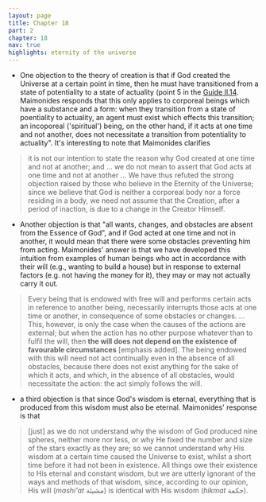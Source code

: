 ```yaml
---
layout: page
title: Chapter 18
part: 2
chapter: 18
nav: true
highlights: eternity of the universe
---
```


- One objection to the theory of creation is that if God created the Universe at a certain point in time, then he must have transitioned from a state of potentiality to a state of actuality (point 5 in the [Guide II.14](https://emadmasroor.github.io/Guide-Perplexed/summaries/ch14/). Maimonides responds that this only applies to corporeal beings which have a substance and a form: when they transition from a state of poentiality to actuality, an agent must exist which effects this transition; an incoporeal ('spiritual') being, on the other hand, if it acts at one time and not another, does not necessitate a transition from potentiality to actuality". It's interesting to note that Maimonides clarifies
> it is not our intention to state the reason why God created at one time and not at another; and ... we do not mean to assert that God acts at one time and not at another ... We have thus refuted the strong objection raised by those who believe in the Eternity of the Universe; since we believe that God is neither a corporeal body nor a force residing in a body, we need not assume that the Creation, after a period of inaction, is due to a change in the Creator Himself. 
- Another objection is that "all wants, changes, and obstacles are absent from the Essence of God", and if God acted at one time and not in another, it would mean that there were some obstacles preventing him from acting. Maimonides' answer is that we have developed this intuition from examples of human beings who act in accordance with their will (e.g., wanting to build a house) but in response to external factors (e.g. not having the money for it), they may or may not actually carry it out. 
> Every being that is endowed with free will and performs certain acts in reference to another being, necessarily interrupts those acts at one time or another, in consequence of some obstacles or changes. ... This, however, is only the case when the causes of the actions are external; but when the action has no other purpose whatever than to fulfil the will, then **the will does not depend on the existence of favourable circumstances** [emphasis added]. The being endowed with this will need not act continually even in the absence of all obstacles, because there does not exist anything for the sake of which it acts, and which, in the absence of all obstacles, would necessitate the action: the act simply follows the will.
- a third objection is that since God's wisdom is eternal, everything that is produced from this wisdom must also be eternal. Maimonides' response is that
> [just] as we do not understand why the wisdom of God produced nine spheres, neither more nor less, or why He fixed the number and size of the stars exactly as they are; so we cannot understand why His wisdom at a certain time caused the Universe to exist, whilst a short time before it had not been in existence. All things owe their existence to His eternal and constant wisdom, but we are utterly ignorant of the ways and methods of that wisdom, since, according to our opinion, His will (_mashi'at_ مشيئة) is identical with His wisdom (_hikmat_ حكمة).
